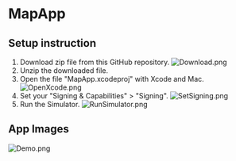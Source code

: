 # MapApp
## Setup instruction
1. Download zip file from this GitHub repository.
![Download.png](:/ReadMeImages/Download.png)
2. Unzip the downloaded file.
3. Open the file "MapApp.xcodeproj" with Xcode and Mac.
![OpenXcode.png](:/ReadMeImages/OpenXcode.png)
4. Set your "Signing & Capabilities" > "Signing".
![SetSigning.png](:/ReadMeImages/SetSigning.png)
5. Run the Simulator.
![RunSimulator.png](:/ReadMeImages/RunSimulator.png)

## App Images
![Demo.png](:/ReadMeImages/Demo.png)
